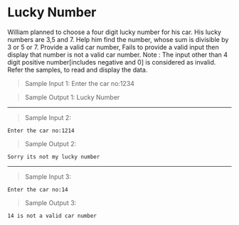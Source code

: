 # Lucky Number

William planned to choose a four digit lucky number for his car. His lucky numbers are 3,5 and 7. Help him find the number, whose sum is divisible by  3 or 5 or 7.
Provide a valid car number, Fails to provide a valid input then display that number is not a valid car number. 
Note : The input other than 4 digit positive number[includes negative and 0] is considered as invalid.
Refer the samples, to read and display the data.

> Sample Input 1:
    Enter the car no:1234

> Sample Output 1:
    Lucky Number

---

> Sample Input 2:

    Enter the car no:1214

> Sample Output 2:

    Sorry its not my lucky number

---

> Sample Input 3:

    Enter the car no:14

> Sample Output 3:

    14 is not a valid car number

